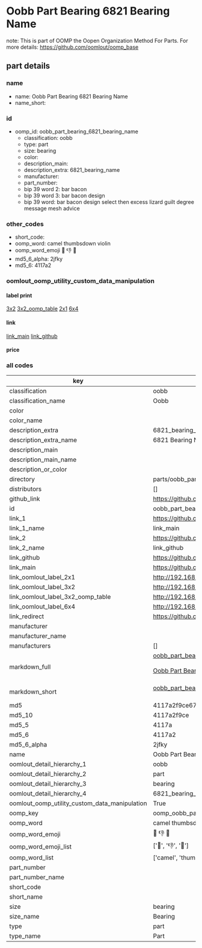 # Oobb Part Bearing 6821 Bearing Name  

note: This is part of OOMP the Oopen Organization Method For Parts. For more details: https://github.com/oomlout/oomp_base

##  part details
  







### name
* name: Oobb Part Bearing 6821 Bearing Name
* name_short: 
### id
* oomp_id: oobb_part_bearing_6821_bearing_name
  * classification: oobb
  * type: part
  * size: bearing
  * color: 
  * description_main: 
  * description_extra: 6821_bearing_name
  * manufacturer: 
  * part_number: 
  * bip 39 word 2: bar bacon
  * bip 39 word 3: bar bacon design
  * bip 39 word: bar bacon design select then excess lizard guilt degree message mesh advice

### other_codes
* short_code: 
* oomp_word: camel thumbsdown violin
* oomp_word_emoji :camel: :thumbsdown: :violin:
* md5_6_alpha: 2jfky
* md5_6: 4117a2






### oomlout_oomp_utility_custom_data_manipulation
#### label print
[3x2](http://192.168.1.245:1112/?label=oomp%202jfky)
[3x2_oomp_table](http://192.168.1.108:1112/?label=oomp%202jfky)
[2x1](http://192.168.1.242:1112/?label=oomp%202jfky)
[6x4](http://192.168.1.55:1112/?label=oomp%202jfky)    

#### link

[link_main](https://github.com/oomlout/oomlout_oomp_version_1_messy/tree/main/parts/oobb_part_bearing_6821_bearing_name) [link_github](https://github.com/oomlout/oomlout_oomp_version_1_messy/tree/main/parts/oobb_part_bearing_6821_bearing_name)                             

#### price







### all codes 
| key | value |  
| --- | --- |  
| classification | oobb |  
| classification_name | Oobb |  
| color |  |  
| color_name |  |  
| description_extra | 6821_bearing_name |  
| description_extra_name | 6821 Bearing Name |  
| description_main |  |  
| description_main_name |  |  
| description_or_color |   |  
| directory | parts/oobb_part_bearing_6821_bearing_name |  
| distributors | [] |  
| github_link | https://github.com/oomlout/oomlout_oomp_part_src/tree/main/parts/oobb_part_bearing_6821_bearing_name |  
| id | oobb_part_bearing_6821_bearing_name |  
| link_1 | https://github.com/oomlout/oomlout_oomp_version_1_messy/tree/main/parts/oobb_part_bearing_6821_bearing_name |  
| link_1_name | link_main |  
| link_2 | https://github.com/oomlout/oomlout_oomp_version_1_messy/tree/main/parts/oobb_part_bearing_6821_bearing_name |  
| link_2_name | link_github |  
| link_github | https://github.com/oomlout/oomlout_oomp_version_1_messy/tree/main/parts/oobb_part_bearing_6821_bearing_name |  
| link_main | https://github.com/oomlout/oomlout_oomp_version_1_messy/tree/main/parts/oobb_part_bearing_6821_bearing_name |  
| link_oomlout_label_2x1 | http://192.168.1.242:1112/?label=oomp%202jfky |  
| link_oomlout_label_3x2 | http://192.168.1.245:1112/?label=oomp%202jfky |  
| link_oomlout_label_3x2_oomp_table | http://192.168.1.108:1112/?label=oomp%202jfky |  
| link_oomlout_label_6x4 | http://192.168.1.55:1112/?label=oomp%202jfky |  
| link_redirect | https://github.com/oomlout/oomlout_oomp_version_1_messy/tree/main/parts/oobb_part_bearing_6821_bearing_name |  
| manufacturer |  |  
| manufacturer_name |  |  
| manufacturers | [] |  
| markdown_full | [oobb_part_bearing_6821_bearing_name](none)<br>[](none)<br>[Oobb Part Bearing 6821 Bearing Name](none)<br><br> |  
| markdown_short | [oobb_part_bearing_6821_bearing_name](none)<br><br> |  
| md5 | 4117a2f9ce67b0593a701c3477845093 |  
| md5_10 | 4117a2f9ce |  
| md5_5 | 4117a |  
| md5_6 | 4117a2 |  
| md5_6_alpha | 2jfky |  
| name | Oobb Part Bearing 6821 Bearing Name |  
| oomlout_detail_hierarchy_1 | oobb |  
| oomlout_detail_hierarchy_2 | part |  
| oomlout_detail_hierarchy_3 | bearing |  
| oomlout_detail_hierarchy_4 | 6821_bearing_name |  
| oomlout_oomp_utility_custom_data_manipulation | True |  
| oomp_key | oomp_oobb_part_bearing_6821_bearing_name |  
| oomp_word | camel thumbsdown violin |  
| oomp_word_emoji | :camel: :thumbsdown: :violin: |  
| oomp_word_emoji_list | [':camel:', ':thumbsdown:', ':violin:'] |  
| oomp_word_list | ['camel', 'thumbsdown', 'violin'] |  
| part_number |  |  
| part_number_name |  |  
| short_code |  |  
| short_name |  |  
| size | bearing |  
| size_name | Bearing |  
| type | part |  
| type_name | Part |  
